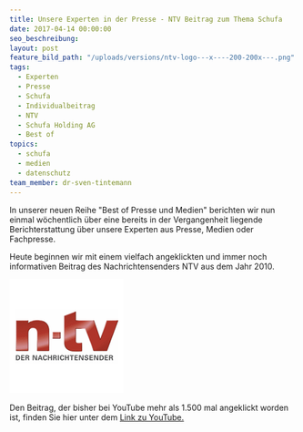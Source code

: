 ```yaml
---
title: Unsere Experten in der Presse - NTV Beitrag zum Thema Schufa
date: 2017-04-14 00:00:00
seo_beschreibung:
layout: post
feature_bild_path: "/uploads/versions/ntv-logo---x----200-200x---.png"
tags:
  - Experten
  - Presse
  - Schufa
  - Individualbeitrag
  - NTV
  - Schufa Holding AG
  - Best of
topics:
  - schufa
  - medien
  - datenschutz
team_member: dr-sven-tintemann
---
```



In unserer neuen Reihe "Best of Presse und Medien" berichten wir nun einmal wöchentlich über eine bereits in der Vergangenheit liegende Berichterstattung über unsere Experten aus Presse, Medien oder Fachpresse.

Heute beginnen wir mit einem vielfach angeklickten und immer noch informativen Beitrag des Nachrichtensenders NTV aus dem Jahr 2010.

[![NTV Logo - Fremde Marke](/uploads/versions/ntv-logo---x----200-200x---.png)](https://www.youtube.com/watch?v=Hhht2annlvU)

Den Beitrag, der bisher bei YouTube mehr als 1.500 mal angeklickt worden ist, finden Sie hier unter dem [Link zu YouTube.](https://www.youtube.com/watch?v=Hhht2annlvU)
